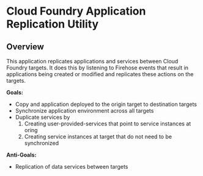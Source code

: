 # Cloud Foundry Application Replication Utility

## Overview

This application replicates applications and services between Cloud Foundry targets. 
It does this by listening to Firehose events that result in applications being created 
or modified and replicates these actions on the targets.

**Goals:**
- Copy and application deployed to the origin target to destination targets
- Synchronize application environment across all targets
- Duplicate services by 
  1. Creating user-provided-services that point to service instances at oring
  2. Creating service instances at target that do not need to be synchronized

**Anti-Goals:**
- Replication of data services between targets

